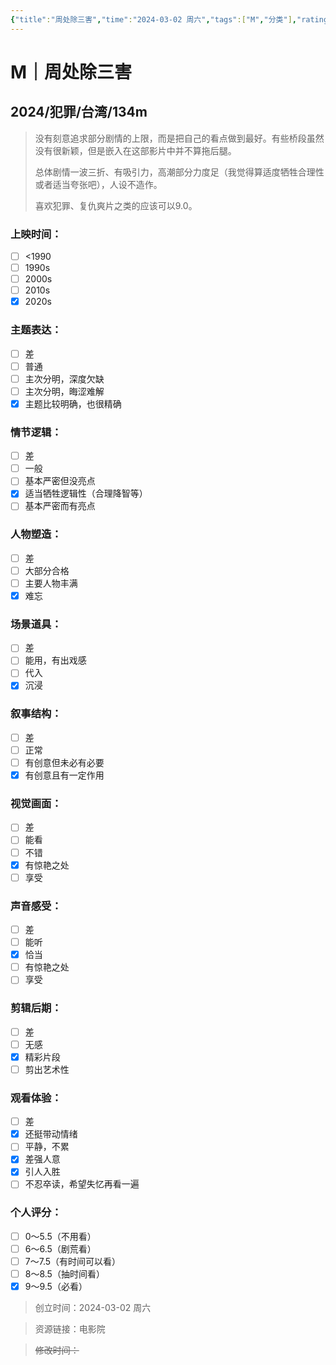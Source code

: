 ```yaml
---
{"title":"周处除三害","time":"2024-03-02 周六","tags":["M","分类"],"rating":"9.0","dg-publish":true,"permalink":"/300 评价/M/新近看过/周处除三害/","dgPassFrontmatter":true,"created":"2024-03-02T17:53:40.567+08:00","updated":"2024-03-02T18:01:56.289+08:00"}
---
```


# M｜周处除三害
## 2024/犯罪/台湾/134m
>没有刻意追求部分剧情的上限，而是把自己的看点做到最好。有些桥段虽然没有很新颖，但是嵌入在这部影片中并不算拖后腿。
>
>总体剧情一波三折、有吸引力，高潮部分力度足（我觉得算适度牺牲合理性或者适当夸张吧），人设不造作。
>
>喜欢犯罪、复仇爽片之类的应该可以9.0。
### 上映时间：
- [ ] <1990
- [ ] 1990s
- [ ] 2000s
- [ ] 2010s
- [x] 2020s
### 主题表达：
- [ ] 差
- [ ] 普通
- [ ] 主次分明，深度欠缺
- [ ] 主次分明，晦涩难解
- [x] 主题比较明确，也很精确
### 情节逻辑：
- [ ] 差
- [ ] 一般
- [ ] 基本严密但没亮点
- [x] 适当牺牲逻辑性（合理降智等）
- [ ] 基本严密而有亮点
### 人物塑造：
- [ ] 差
- [ ] 大部分合格
- [ ] 主要人物丰满
- [x] 难忘
### 场景道具：
- [ ] 差
- [ ] 能用，有出戏感
- [ ] 代入
- [x] 沉浸
### 叙事结构：
- [ ] 差
- [ ] 正常
- [ ] 有创意但未必有必要
- [x] 有创意且有一定作用
### 视觉画面：
- [ ] 差
- [ ] 能看
- [ ] 不错
- [x] 有惊艳之处
- [ ] 享受
### 声音感受：
- [ ] 差
- [ ] 能听
- [x] 恰当
- [ ] 有惊艳之处
- [ ] 享受
### 剪辑后期：
- [ ] 差
- [ ] 无感
- [x] 精彩片段
- [ ] 剪出艺术性
### 观看体验：
- [ ] 差
- [x] 还挺带动情绪
- [ ] 平静，不累
- [x] 差强人意
- [x] 引人入胜
- [ ] 不忍卒读，希望失忆再看一遍
### 个人评分：
- [ ] 0～5.5（不用看）
- [ ] 6～6.5（剧荒看）
- [ ] 7～7.5（有时间可以看）
- [ ] 8～8.5（抽时间看）
- [x] 9～9.5（必看）

>创立时间：2024-03-02 周六

>资源链接：电影院

>~~修改时间：~~



